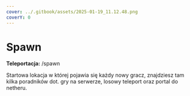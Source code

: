 ```yaml
---
cover: ../.gitbook/assets/2025-01-19_11.12.48.png
coverY: 0
---
```


# Spawn

**Teleportacja:** /spawn

Startowa lokacja w której pojawia się każdy nowy gracz, znajdziesz tam kilka poradników dot. gry na serwerze, losowy teleport oraz portal do netheru.
